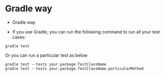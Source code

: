 # Gradle way

- Gradle way

- If you use Gradle, you can run the following command to run all your test cases:

```
gradle test
```

Or you can run a particular test as below

```
gradle test --tests your.package.TestClassName
gradle test --tests your.package.TestClassName.particularMethod
```
